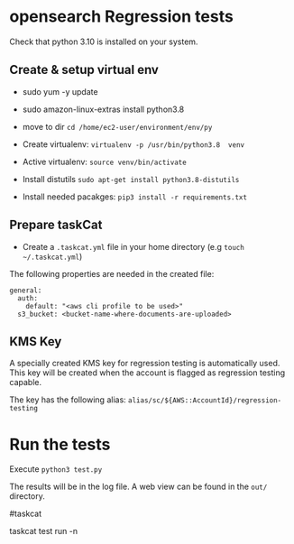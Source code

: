 # opensearch Regression tests

Check that python 3.10 is installed on your system.

## Create & setup virtual env

* sudo yum -y update 
* sudo amazon-linux-extras install python3.8

* move to dir  `cd /home/ec2-user/environment/env/py`

* Create virtualenv: `virtualenv -p /usr/bin/python3.8  venv`
 

* Active virtualenv: `source venv/bin/activate`

* Install distutils `sudo apt-get install python3.8-distutils`

* Install needed pacakges: `pip3 install -r requirements.txt`

## Prepare taskCat

* Create a `.taskcat.yml` file in your home directory (e.g `touch ~/.taskcat.yml`)

The following properties are needed in the created file:

```
general:
  auth:
    default: "<aws cli profile to be used>"
  s3_bucket: <bucket-name-where-documents-are-uploaded>
```

## KMS Key

A specially created KMS key for regression testing is automatically used. This key will be created when the account is flagged as regression testing capable.

The key has the following alias: `alias/sc/${AWS::AccountId}/regression-testing`

# Run the tests

Execute `python3 test.py`

The results will be in the log file. A web view can be found in the `out/` directory.

#taskcat 

taskcat test run -n


